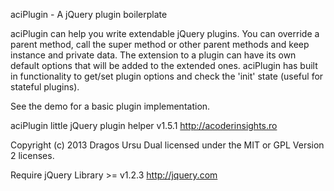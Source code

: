 
aciPlugin - A jQuery plugin boilerplate

aciPlugin can help you write extendable jQuery plugins. You can override a
parent method, call the super method or other parent methods and keep
instance and private data. The extension to a plugin can have its own
default options that will be added to the extended ones. aciPlugin has built
in functionality to get/set plugin options and check the 'init' state (useful
for stateful plugins).

See the demo for a basic plugin implementation.

aciPlugin little jQuery plugin helper v1.5.1
http://acoderinsights.ro

Copyright (c) 2013 Dragos Ursu
Dual licensed under the MIT or GPL Version 2 licenses.

Require jQuery Library >= v1.2.3 http://jquery.com
